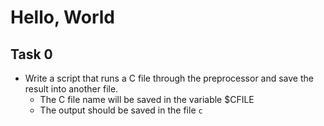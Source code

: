 # Hello, World

## Task 0
- Write a script that runs a C file through the preprocessor and save the result into another file.
  - The C file name will be saved in the variable $CFILE
  - The output should be saved in the file `c`
